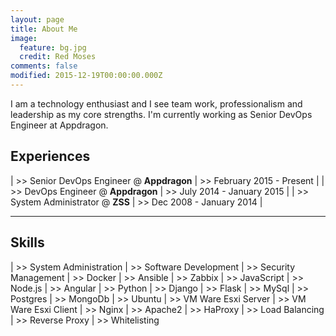 ```yaml
---
layout: page
title: About Me
image:
  feature: bg.jpg
  credit: Red Moses
comments: false
modified: 2015-12-19T00:00:00.000Z
---
```


I am a technology enthusiast and I see team work, professionalism and leadership as my core strengths. I'm currently working as Senior DevOps Engineer at Appdragon.


## Experiences

| >> Senior DevOps Engineer @ **Appdragon** | >> February 2015 - Present  |
| >> DevOps Engineer @ **Appdragon**        | >> July 2014 - January 2015 |
| >> System Administrator @ **ZSS**         | >> Dec 2008 - January 2014  |

------

## Skills

| >> System Administration | >> Software Development | >> Security Management
| >> Docker | >> Ansible | >> Zabbix
| >> JavaScript | >> Node.js | >> Angular
| >> Python | >> Django | >> Flask
| >> MySql | >> Postgres | >> MongoDb
| >> Ubuntu | >> VM Ware Esxi Server | >> VM Ware Esxi Client
| >> Nginx | >> Apache2 | >> HaProxy
| >> Load Balancing | >> Reverse Proxy | >> Whitelisting
